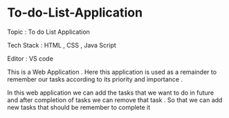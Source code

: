 # To-do-List-Application

 Topic : To do List Application

 Tech Stack : HTML , CSS , Java Script

 Editor : VS code 

This is a Web Application . Here this application is used as a remainder to remember our tasks according to its priority and importance .

In this web application we can add the tasks that we want to do in future and after completion of tasks we can remove that task . So that we can add new tasks that should be remember to complete it
